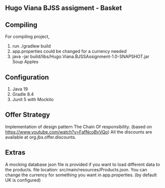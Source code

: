 ## Hugo Viana BJSS assigment - Basket



## Compiling

For compiling project, 
   1. run ./gradlew build
   2. app.properties could be changed for a currency needed
   3. java -jar build/libs/Hugo.Viana.BJSSAssignment-1.0-SNAPSHOT.jar Soup Apples 

## Configuration

1. Java 19
2. Gradle 8.4
3. Junit 5 with Mockito



## Offer Strategy 
Implementation of design pattern The Chain Of responsibility. (based on https://www.youtube.com/watch?v=FafNcoBvVQo)
All the discounts are available at org.jbs.offer.discounts.

## Extras
A mocking database json file is provided if you want to load different data to the products.
file location: src/main/resources/Products.json.
You can change the currency for something you want in app.properties. (by default UK is configured) 



